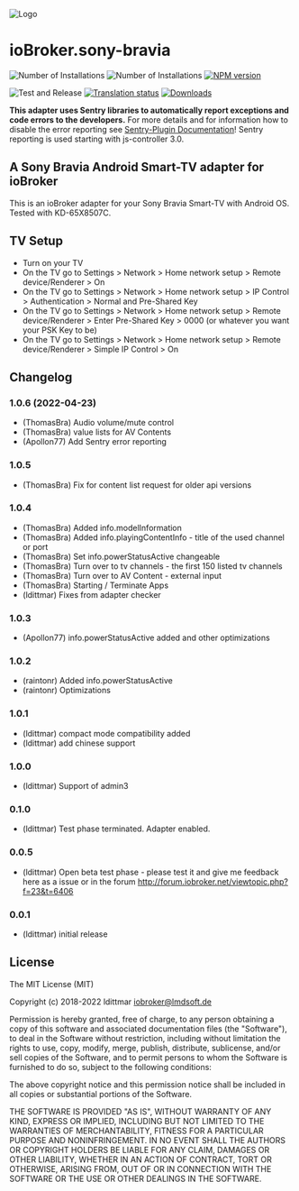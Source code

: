 ![Logo](admin/sony-bravia.png)

# ioBroker.sony-bravia

![Number of Installations](http://iobroker.live/badges/sony-bravia-installed.svg)
![Number of Installations](http://iobroker.live/badges/sony-bravia-stable.svg)
[![NPM version](http://img.shields.io/npm/v/iobroker.sony-bravia.svg)](https://www.npmjs.com/package/iobroker.sony-bravia)

![Test and Release](https://github.com/iobroker-community-adapters/iobroker.sony-bravia/workflows/Test%20and%20Release/badge.svg)
[![Translation status](https://weblate.iobroker.net/widgets/adapters/-/sony-bravia/svg-badge.svg)](https://weblate.iobroker.net/engage/adapters/?utm_source=widget)
[![Downloads](https://img.shields.io/npm/dm/iobroker.sony-bravia.svg)](https://www.npmjs.com/package/iobroker.sony-bravia)

**This adapter uses Sentry libraries to automatically report exceptions and code errors to the developers.** For more details and for information how to disable the error reporting see [Sentry-Plugin Documentation](https://github.com/ioBroker/plugin-sentry#plugin-sentry)! Sentry reporting is used starting with js-controller 3.0.


## A Sony Bravia Android Smart-TV adapter for ioBroker

This is an ioBroker adapter for your Sony Bravia Smart-TV with Android OS. Tested with KD-65X8507C.

## TV Setup
* Turn on your TV
* On the TV go to Settings > Network > Home network setup > Remote device/Renderer > On
* On the TV go to Settings > Network > Home network setup > IP Control > Authentication > Normal and Pre-Shared Key
* On the TV go to Settings > Network > Home network setup > Remote device/Renderer > Enter Pre-Shared Key > 0000 (or whatever you want your PSK Key to be)
* On the TV go to Settings > Network > Home network setup > Remote device/Renderer > Simple IP Control > On

## Changelog
### 1.0.6 (2022-04-23)
* (ThomasBra) Audio volume/mute control
* (ThomasBra) value lists for AV Contents
* (Apollon77) Add Sentry error reporting

### 1.0.5
* (ThomasBra) Fix for content list request for older api versions

### 1.0.4
* (ThomasBra) Added info.modelInformation
* (ThomasBra) Added info.playingContentInfo - title of the used channel or port
* (ThomasBra) Set info.powerStatusActive changeable
* (ThomasBra) Turn over to tv channels - the first 150 listed tv channels
* (ThomasBra) Turn over to AV Content - external input
* (ThomasBra) Starting / Terminate Apps
* (ldittmar) Fixes from adapter checker

### 1.0.3
* (Apollon77) info.powerStatusActive added and other optimizations

### 1.0.2
* (raintonr) Added info.powerStatusActive
* (raintonr) Optimizations

### 1.0.1
* (ldittmar) compact mode compatibility added
* (ldittmar) add chinese support

### 1.0.0
* (ldittmar) Support of admin3

### 0.1.0
* (ldittmar) Test phase terminated. Adapter enabled.

### 0.0.5
* (ldittmar) Open beta test phase - please test it and give me feedback here as a issue or in the forum http://forum.iobroker.net/viewtopic.php?f=23&t=6406

### 0.0.1
* (ldittmar) initial release

## License
The MIT License (MIT)

Copyright (c) 2018-2022 ldittmar <iobroker@lmdsoft.de>

Permission is hereby granted, free of charge, to any person obtaining a copy
of this software and associated documentation files (the "Software"), to deal
in the Software without restriction, including without limitation the rights
to use, copy, modify, merge, publish, distribute, sublicense, and/or sell
copies of the Software, and to permit persons to whom the Software is
furnished to do so, subject to the following conditions:

The above copyright notice and this permission notice shall be included in
all copies or substantial portions of the Software.

THE SOFTWARE IS PROVIDED "AS IS", WITHOUT WARRANTY OF ANY KIND, EXPRESS OR
IMPLIED, INCLUDING BUT NOT LIMITED TO THE WARRANTIES OF MERCHANTABILITY,
FITNESS FOR A PARTICULAR PURPOSE AND NONINFRINGEMENT. IN NO EVENT SHALL THE
AUTHORS OR COPYRIGHT HOLDERS BE LIABLE FOR ANY CLAIM, DAMAGES OR OTHER
LIABILITY, WHETHER IN AN ACTION OF CONTRACT, TORT OR OTHERWISE, ARISING FROM,
OUT OF OR IN CONNECTION WITH THE SOFTWARE OR THE USE OR OTHER DEALINGS IN
THE SOFTWARE.
